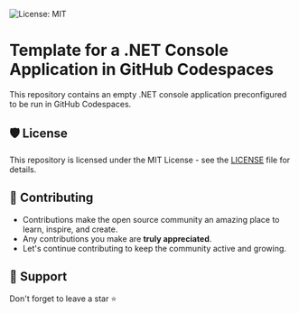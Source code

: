 ![License: MIT](https://img.shields.io/badge/License-MIT-yellow.svg)

# Template for a .NET Console Application in GitHub Codespaces

This repository contains an empty .NET console application preconfigured to be run in GitHub Codespaces.

## 🛡️ License

This repository is licensed under the MIT License - see the [LICENSE](LICENSE) file for details.

## 🧰 Contributing

- Contributions make the open source community an amazing place to learn, inspire, and create.
- Any contributions you make are **truly appreciated**.
- Let's continue contributing to keep the community active and growing.

## 🙏 Support

Don't forget to leave a star ⭐️
